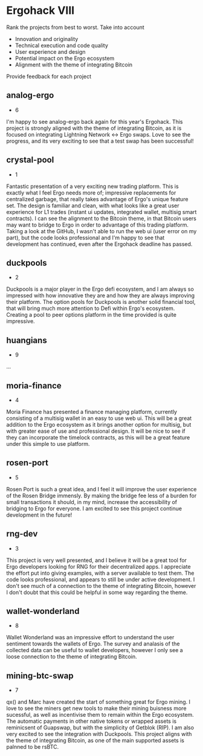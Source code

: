 # Ergohack VIII 

Rank the projects from best to worst. Take into account
- Innovation and originality
- Technical execution and code quality
- User experience and design
- Potential impact on the Ergo ecosystem
- Alignment with the theme of integrating Bitcoin

Provide feedback for each project

## analog-ergo
- 6

I'm happy to see analog-ergo back again for this year's Ergohack. This project is strongly aligned with the theme of integrating Bitcoin, as it is focused on integrating Lightning Network ↔ Ergo swaps. Love to see the progress, and its very exciting to see that a test swap has been successful!

## crystal-pool
- 1

Fantastic presentation of a very exciting new trading platform. This is exactly what I feel Ergo needs more of; impressive replacements for centralized garbage, that really takes advantage of Ergo's unique feature set. The design is familiar and clean, with what looks like a great user experience for L1 trades (instant ui updates, integrated wallet, multisig smart contracts). I can see the alignment to the Bitcoin theme, in that Bitcoin users may want to bridge to Ergo in order to advantage of this trading platform. Taking a look at the GitHub, I wasn't able to run the web ui (user error on my part), but the code looks professional and I'm happy to see that development has continued, even after the Ergohack deadline has passed. 

## duckpools
- 2

Duckpools is a major player in the Ergo defi ecosystem, and I am always so impressed with how innovative they are and how they are always improving their platform. The option pools for Duckpools is another solid financial tool, that will bring much more attention to Defi within Ergo's ecosystem. Creating a pool to peer options platform in the time provided is quite impressive. 

## huangians
- 9

...

## moria-finance
- 4

Moria Finance has presented a finance managing platform, currently consisting of a multisig wallet in an easy to use web ui. This will be a great addition to the Ergo ecosystem as it brings another option for multisig, but with greater ease of use and professional design. It will be nice to see if they can incorporate the timelock contracts, as this will be a great feature under this simple to use platform.

## rosen-port
- 5

Rosen Port is such a great idea, and I feel it will improve the user experience of the Rosen Bridge immensly. By making the bridge fee less of a burden for small transactions it should, in my mind, increase the accessibility of bridging to Ergo for everyone. I am excited to see this project continue development in the future!

## rng-dev
- 3

This project is very well presented, and I believe it will be a great tool for Ergo developers looking for RNG for their decentralized apps. I appreciate the effort put into giving examples, with a server available to test them. The code looks professional, and appears to still be under active development. I don't see much of a connection to the theme of integrating Bitcoin, however I don't doubt that this could be helpful in some way regarding the theme. 

## wallet-wonderland
- 8

Wallet Wonderland was an impressive effort to understand the user sentiment towards the wallets of Ergo. The survey and analasis of the collected data can be useful to wallet developers, however I only see a loose connection to the theme of integrating Bitcoin. 

## mining-btc-swap
- 7

qx() and Marc have created the start of something great for Ergo mining. I love to see the miners get new tools to make their mining buisness more sucessful, as well as incentivise them to remain within the Ergo ecosystem. The automatic payments in other native tokens or wrapped assets is reminicsent of Guapswap, but with the simplicity of Getblok (RIP). I am also very excited to see the integration with Duckpools. This project aligns with the theme of integrating Bitcoin, as one of the main supported assets is palnned to be rsBTC.
